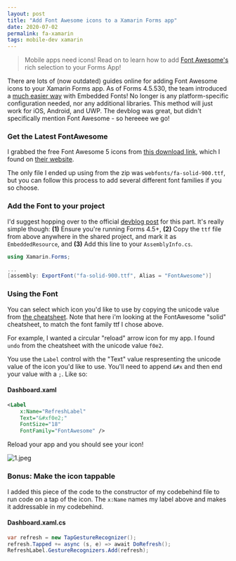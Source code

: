 ```yaml
---
layout: post
title: "Add Font Awesome icons to a Xamarin Forms app"
date: 2020-07-02
permalink: fa-xamarin
tags: mobile-dev xamarin
---
```


> Mobile apps need icons! Read on to learn how to add [Font Awesome's](https://fontawesome.com/) rich selection to your Forms App!

There are lots of (now outdated) guides online for adding Font Awesome icons to your Xamarin Forms app. As of Forms 4.5.530, the team introduced a [much easier way](https://devblogs.microsoft.com/xamarin/embedded-fonts-xamarin-forms/) with Embedded Fonts! No longer is any platform-specific configuration needed, nor any additional libraries. This method will just work for iOS, Android, and UWP. The devblog was great, but didn't specifically mention Font Awesome - so hereeee we go!

### Get the Latest FontAwesome

I grabbed the free Font Awesome 5 icons from [this download link](https://use.fontawesome.com/releases/v5.13.1/fontawesome-free-5.13.1-web.zip), which I found on [their website](https://fontawesome.com/how-to-use/on-the-web/setup/hosting-font-awesome-yourself).

The only file I ended up using from the zip was `webfonts/fa-solid-900.ttf`, but you can follow this process to add several different font families if you so choose.

### Add the Font to your project

I'd suggest hopping over to the official [devblog post](https://devblogs.microsoft.com/xamarin/embedded-fonts-xamarin-forms/) for this part. It's really simple though: **(1)** Ensure you're running Forms 4.5+, **(2)** Copy the `ttf` file from above anywhere in the shared project, and mark it as `EmbeddedResource`, and **(3)** Add this line to your `AssemblyInfo.cs`.

```csharp
using Xamarin.Forms;

...
[assembly: ExportFont("fa-solid-900.ttf", Alias = "FontAwesome")]
```

### Using the Font

You can select which icon you'd like to use by copying the unicode value from [the cheatsheet](https://fontawesome.com/cheatsheet/free/solid). Note that here i'm looking at the FontAwesome "solid" cheatsheet, to match the font family ttf I chose above.

For example, I wanted a circular "reload" arrow icon for my app. I found `undo` from the cheatsheet with the unicode value `f0e2`.

You use the `Label` control with the "Text" value respresenting the unicode value of the icon you'd like to use. You'll need to append `&#x` and then end your value with a `;`. Like so:

#### Dashboard.xaml

```xml
<Label
    x:Name="RefreshLabel"
    Text="&#xf0e2;"
    FontSize="18"
    FontFamily="FontAwesome" />
```

Reload your app and you should see your icon!

![1.jpeg]({{site.url}}/assets/resources-fa-xamarin/1.jpeg)

### Bonus: Make the icon tappable

I added this piece of the code to the constructor of my codebehind file to run code on a tap of the icon. The `x:Name` names my label above and makes it addressable in my codebehind.

#### Dashboard.xaml.cs

```csharp
var refresh = new TapGestureRecognizer();
refresh.Tapped += async (s, e) => await DoRefresh();
RefreshLabel.GestureRecognizers.Add(refresh);
```
